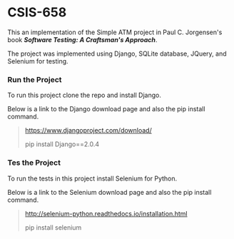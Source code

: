 # CSIS-658



This an implementation of the Simple ATM project in Paul C. Jorgensen's book ***Software Testing: A Craftsman's Approach***.

The project was implemented using Django, SQLite database, JQuery, and Selenium for testing.

### Run the Project

To run this project clone the repo and install Django. 

Below is a link to the Django download page and also the pip install command.

> https://www.djangoproject.com/download/
> 
> pip install Django==2.0.4

### Tes the Project

To run the tests in this project install Selenium for Python.

Below is a link to the Selenium download page and also the pip install command.

> http://selenium-python.readthedocs.io/installation.html
> 
> pip install selenium


